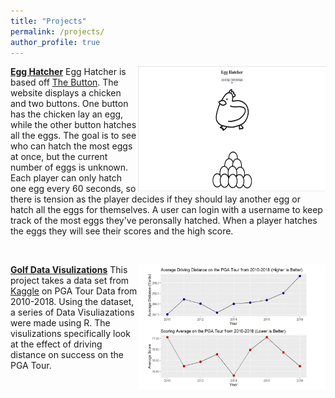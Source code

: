 ```yaml
---
title: "Projects"
permalink: /projects/
author_profile: true
---
```


[**Egg Hatcher**](https://github.com/zatchliu/Egg_Hatcher)
<img align="right" src="assets/images/egg_hatcher_clip_.gif" width="300" height="200" />
Egg Hatcher is based off [The Button](https://en.wikipedia.org/wiki/The_Button_(Reddit)). The website displays a chicken and two buttons. One button has the chicken lay an egg, while the other button hatches all the eggs. The goal is to see who can hatch the most eggs at once, but the current number of eggs is unknown. Each player can only hatch one egg every 60 seconds, so there is tension as the player decides if they should lay another egg or hatch all the eggs for themselves. A user can login with a username to keep track of the most eggs they've peronsally hatched. When a player hatches the eggs they will see their scores and the high score.

</br>

[**Golf Data Visulizations**](/assets/images/golfDataVis.html)
<img align="right" src="assets/images/vis_screen.jpg" width="300" height="200" />
This project takes a data set from [Kaggle](https://www.kaggle.com/datasets/jmpark746/pga-tour-data-2010-2018) on PGA Tour Data from 2010-2018. Using the dataset, a series of Data Visuliazations were made using R. The visulizations specifically look at the effect of driving distance on success on the PGA Tour.